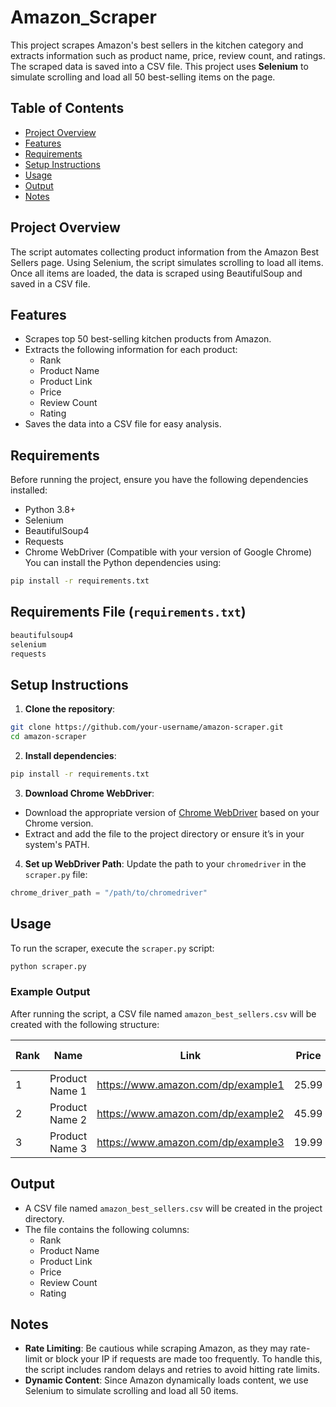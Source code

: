 # Amazon_Scraper
This project scrapes Amazon's best sellers in the kitchen category and extracts information such as product name, price, review count, and ratings. The scraped data is saved into a CSV file. This project uses **Selenium** to simulate scrolling and load all 50 best-selling items on the page.
## Table of Contents
- [Project Overview](Project_Overview)
- [Features](Features)
- [Requirements](Requirements)
- [Setup Instructions](Setup_Instructions)
- [Usage](Usage)
- [Output](Output)
- [Notes](Notes)
## Project Overview
The script automates collecting product information from the Amazon Best Sellers page. Using Selenium, the script simulates scrolling to load all items. Once all items are loaded, the data is scraped using BeautifulSoup and saved in a CSV file.
## Features
- Scrapes top 50 best-selling kitchen products from Amazon.
- Extracts the following information for each product:
  - Rank
  - Product Name
  - Product Link
  - Price
  - Review Count
  - Rating
- Saves the data into a CSV file for easy analysis.
## Requirements
Before running the project, ensure you have the following dependencies installed:
- Python 3.8+
- Selenium
- BeautifulSoup4
- Requests
- Chrome WebDriver (Compatible with your version of Google Chrome)
You can install the Python dependencies using:
```bash
pip install -r requirements.txt
```
## Requirements File (`requirements.txt`)
```txt
beautifulsoup4
selenium
requests
```
## Setup Instructions
1. **Clone the repository**:
```bash
git clone https://github.com/your-username/amazon-scraper.git
cd amazon-scraper
```
2. **Install dependencies**:
```bash
pip install -r requirements.txt
```
3. **Download Chrome WebDriver**:
- Download the appropriate version of [Chrome WebDriver](https://developer.chrome.com/docs/chromedriver/downloads) based on your Chrome version.
- Extract and add the file to the project directory or ensure it’s in your system's PATH.
4. **Set up WebDriver Path**:
Update the path to your `chromedriver` in the `scraper.py` file:
```python
chrome_driver_path = "/path/to/chromedriver"
```
## Usage
To run the scraper, execute the `scraper.py` script:
```bash
python scraper.py
```
### Example Output
After running the script, a CSV file named `amazon_best_sellers.csv` will be created with the following structure:

| Rank | Name           | Link                               | Price | Review Count | Rating |
| ---- | -------------- | ---------------------------------- | ----- | ------------ | ------ |
| 1    | Product Name 1 | https://www.amazon.com/dp/example1 | 25.99 | 1,234        |	4.7    |
| 2    | Product Name 2 | https://www.amazon.com/dp/example2 | 45.99 | 567	        | 4.5    |
| 3    | Product Name 3 | https://www.amazon.com/dp/example3 | 19.99 | 890	        | 4.3    |
## Output
- A CSV file named `amazon_best_sellers.csv` will be created in the project directory.
- The file contains the following columns:
  - Rank
  - Product Name
  - Product Link
  - Price
  - Review Count
  - Rating
## Notes
- **Rate Limiting**: Be cautious while scraping Amazon, as they may rate-limit or block your IP if requests are made too frequently. To handle this, the script includes random delays and retries to avoid hitting rate limits.
- **Dynamic Content**: Since Amazon dynamically loads content, we use Selenium to simulate scrolling and load all 50 items.
